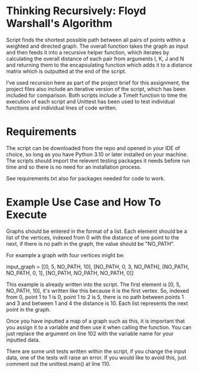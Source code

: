 # Thinking Recursively: Floyd Warshall's Algorithm
Script finds the shortest possible path between all pairs of points within a weighted and directed graph.
The overall function takes the graph as input and then feeds it into a recursive helper function, which
iterates by calculating the overall distance of each pair from arguments I, K, J and N and returning
them to the encapsulating function which adds it to a distance matrix which is outputted at the end of
the script.

I've used recursion here as part of the project brief for this assignment, the project files also include
an iterative version of the script, which has been included for comparison. Both scripts include a TimeIt
function to time the execution of each script and Unittest has been used to test individual functions and
individual lines of code written. 

# Requirements
The script can be downloaded from the repo and opened in your IDE of choice, so long as you have Python 3.10
or later installed on your machine. The scripts should import the relevent testing packages it needs before run 
time and so there is no need for an installation process.

See requirements.txt also for packages needed for code to work.

# Example Use Case and How To Execute
Graphs should be entered in the format of a list. Each element should be a list of the vertices, indexed from 0
with the distance of one point to the next, if there is no path in the graph, the value should be "NO_PATH".

For example a graph with four vertices might be:

input_graph = [[0, 5, NO_PATH, 10],
               [NO_PATH, 0, 3, NO_PATH],
               [NO_PATH, NO_PATH, 0, 1],
               [NO_PATH, NO_PATH, NO_PATH, 0]]
           
This example is already written into the script. The first element is [0, 5, NO_PATH, 10], it's written like this
because it is the first vertex. So, indexed from 0, point 1 to 1 is 0, point 1 to 2 is 5, there is no path between
points 1 and 3 and between 1 and 4 the distance is 10. Each list represents the next point in the graph.

Once you have inputted a map of a graph such as this, it is important that you assign it to a variable and then use
it when calling the function. You can just replace the argument on line 102 with the variable name for your inputted
data. 

There are some unit tests written within the script, if you change the input data, one of the tests will raise an error.
If you would like to avoid this, just comment out the unittest.main() at line 110. 
